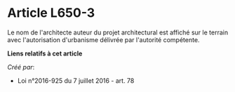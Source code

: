 # Article L650-3

Le nom de l'architecte auteur du projet architectural est affiché sur le terrain avec l'autorisation d'urbanisme délivrée par
l'autorité compétente.

**Liens relatifs à cet article**

_Créé par_:

  - Loi n°2016-925 du 7 juillet 2016 - art. 78
